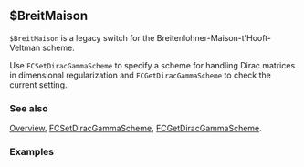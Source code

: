 ## $BreitMaison

`$BreitMaison` is a legacy switch for the Breitenlohner-Maison-t'Hooft-Veltman scheme.

Use `FCSetDiracGammaScheme` to specify a scheme for handling Dirac matrices in dimensional regularization and `FCGetDiracGammaScheme` to check the current setting.

### See also

[Overview](Extra/FeynCalc.md), [FCSetDiracGammaScheme](FCSetDiracGammaScheme.md), [FCGetDiracGammaScheme](FCGetDiracGammaScheme.md).

### Examples